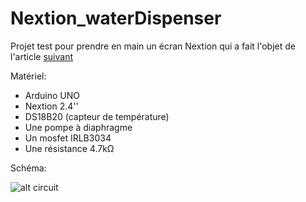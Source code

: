 # Nextion_waterDispenser

Projet test pour prendre en main un écran Nextion qui a fait l'objet de l'article [suivant](#)

Matériel:
- Arduino UNO
- Nextion 2.4''
- DS18B20 (capteur de température)
- Une pompe à diaphragme
- Un mosfet IRLB3034
- Une résistance 4.7kΩ

Schéma:

![alt circuit](https://github.com/Weldybox/Nextion_waterDispenser/blob/master/images/Sch%C3%A9maCablage.png)

